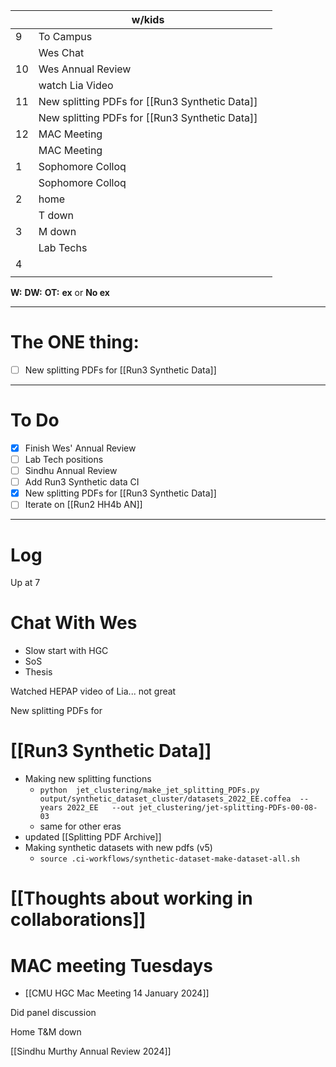 
|     | w/kids                                         |     |
| --- | ---------------------------------------------- | --- |
| 9   | To Campus                                      |     |
|     | Wes Chat                                       |     |
| 10  | Wes Annual Review                              |     |
|     | watch Lia Video                                |     |
| 11  | New splitting PDFs for [[Run3 Synthetic Data]] |     |
|     | New splitting PDFs for [[Run3 Synthetic Data]] |     |
| 12  | MAC Meeting                                    |     |
|     | MAC Meeting                                    |     |
| 1   | Sophomore Colloq                               |     |
|     | Sophomore Colloq                               |     |
| 2   | home                                           |     |
|     | T down                                         |     |
| 3   | M down                                         |     |
|     | Lab Techs                                      |     |
| 4   |                                                |     |
|     |                                                |     |

**W:**
**DW:**
**OT:**
**ex** or **No ex**

---
# The ONE thing: 
- [ ] New splitting PDFs for [[Run3 Synthetic Data]]

---
# To Do

- [x] Finish Wes' Annual Review
- [ ] Lab Tech positions
- [ ] Sindhu Annual Review
- [ ] Add Run3 Synthetic data CI
- [x] New splitting PDFs for [[Run3 Synthetic Data]]
- [ ]  Iterate on  [[Run2 HH4b AN]]

---

# Log

Up at 7 

# Chat With Wes
- Slow start with HGC
- SoS
- Thesis

Watched HEPAP video of Lia... not great

New splitting PDFs for
# [[Run3 Synthetic Data]]
- Making new splitting functions
	- `python  jet_clustering/make_jet_splitting_PDFs.py output/synthetic_dataset_cluster/datasets_2022_EE.coffea  --years 2022_EE   --out jet_clustering/jet-splitting-PDFs-00-08-03`
	- same for other eras
- updated [[Splitting PDF Archive]]
- Making synthetic datasets with new pdfs (v5)
	- `source .ci-workflows/synthetic-dataset-make-dataset-all.sh`


# [[Thoughts about working in collaborations]]


# MAC meeting Tuesdays 
- [[CMU HGC Mac Meeting 14 January 2024]]


Did panel discussion 

Home T&M down

[[Sindhu Murthy Annual Review 2024]]
